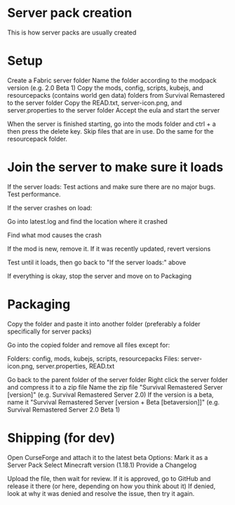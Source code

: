 # Server pack creation


This is how server packs are usually created


# Setup


Create a Fabric server folder
Name the folder according to the modpack version (e.g. 2.0 Beta 1)
Copy the mods, config, scripts, kubejs, and resourcepacks (contains world gen data) folders from Survival Remastered to the server folder
Copy the READ.txt, server-icon.png, and server.properties to the server folder
Accept the eula and start the server



When the server is finished starting, go into the mods folder and ctrl + a then press the delete key. Skip files that are in use.
Do the same for the resourcepack folder.


# Join the server to make sure it loads


If the server loads:
Test actions and make sure there are no major bugs.
Test performance.

If the server crashes on load:

Go into latest.log and find the location where it crashed

Find what mod causes the crash

If the mod is new, remove it. If it was recently updated, revert versions

Test until it loads, then go back to "If the server loads:" above



If everything is okay, stop the server and move on to Packaging


# Packaging


Copy the folder and paste it into another folder (preferably a folder specifically for server packs)

Go into the copied folder and remove all files except for:

Folders: config, mods, kubejs, scripts, resourcepacks
Files: server-icon.png, server.properties, READ.txt

Go back to the parent folder of the server folder
Right click the server folder and compress it to a zip file
Name the zip file "Survival Remastered Server [version]" (e.g. Survival Remastered Server 2.0)
If the version is a beta, name it "Survival Remastered Server [version + Beta [betaversion]]" (e.g. Survival Remastered Server 2.0 Beta 1)


# Shipping (for dev)


Open CurseForge and attach it to the latest beta
Options:
Mark it as a Server Pack
Select Minecraft version (1.18.1)
Provide a Changelog

Upload the file, then wait for review.
If it is approved, go to GitHub and release it there (or here, depending on how you think about it)
If denied, look at why it was denied and resolve the issue, then try it again.
